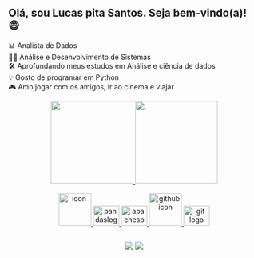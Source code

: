 ## Olá, sou Lucas pita Santos. Seja bem-vindo(a)! 😄

📊 Analista de Dados <br> 👩‍💻 Análise e Desenvolvimento de Sistemas <br> 🛠️ Aprofundando meus estudos em Análise e ciência de dados <br> 💡 Gosto de programar em Python <br> 🎮 Amo jogar com os amigos, ir ao cinema e viajar
 
</p>
<div align="center">
  <a href="https://github.com/LucasPsantos7">
  <img height="165em" src="https://github-readme-stats.vercel.app/api?username=LucasPsantos7&show_icons=true&theme=cobalt&include_all_commits=true&count_private=true"/>
  <img height="165em" src="https://github-readme-stats.vercel.app/api/top-langs/?username=LucasPsantos7&layout=compact&langs_count=16&theme=cobalt"/>
</div>
   
<br>
    
<div align="center">
  <img src="https://techstack-generator.vercel.app/python-icon.svg" alt="icon" width="65" height="65"/>
  <img src="https://cdn.jsdelivr.net/gh/devicons/devicon/icons/pandas/pandas-original.svg" height="40" width="52" alt="pandaslogo"/>
  <img src="https://cdn.jsdelivr.net/gh/devicons/devicon/icons/apachespark/apachespark-original.svg" height="40" width="52" alt="apachesparklogo"/>
  <!-- <img src="https://cdn.jsdelivr.net/gh/devicons/devicon/icons/python/python-original.svg" height="40" width="52" alt="python logo"  /> !-->
  <img src="https://techstack-generator.vercel.app/github-icon.svg" alt="github icon" width="65" height="65"/>
  <img src="https://cdn.jsdelivr.net/gh/devicons/devicon/icons/git/git-original.svg" height="40" width="52" alt="git logo"/>
 
</div>
  
 ##
   
<div align="center">
    <a href="https://www.linkedin.com/in/lucas-pitasantos/" target="_blank"><img src="https://img.shields.io/badge/-LinkedIn-%230077B5?style=for-the-badge&logo=linkedin&logoColor=white" target="_blank"></a> 
  <a href = "mailto: lucaspita2712@gmail.com"><img src="https://img.shields.io/badge/-Gmail-%23333?style=for-the-badge&logo=gmail&logoColor=white" target="_blank"></a>
    
</div>

<div> 
 <!--
<picture>
  <source media="(prefers-color-scheme: dark)" srcset="https://raw.githubusercontent.com/LucasPsantos7/LucasPsantos7/output/github-contribution-grid-snake-dark.svg">
  <source media="(prefers-color-scheme: dark)" srcset="https://raw.githubusercontent.com/LucasPsantos7/LucasPsantos7/output/github-contribution-grid-snake-dark.svg">
  <img alt="github contribution grid snake animation" src="https://raw.githubusercontent.com/LucasPsantos7/LucasPsantos7/output/github-contribution-grid-snake-dark.svg">
</picture>
<br><br> !-->
</div>    


<div> 
 
   <!-- [Snake animation](https://github.com/thatynapolitano/thatynapolitano/blob/output/github-contribution-grid-snake.svg) !-->
    
</div>

